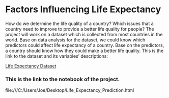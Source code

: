 # Factors Influencing Life Expectancy
How do we determine the life quality of a country? Which issues that a country need to improve to provide a better life quality for people? The project will work on a dataset which is collected from most countries in the world. Base on data analysis for the dataset, we could know which predictors could affect life expectancy of a country. Base on the predictors, a country should know how they could make a better life quality. This is the link to the dataset and its variables’ descriptions:

[Life Expectancy Dataset](https://www.kaggle.com/kumarajarshi/life-expectancy-who)
### This is the link to the notebook of the project. 
file:///C:/Users/Joe/Desktop/Life_Expectancy_Prediction.html
